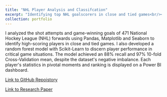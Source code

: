 ```yaml
---
title: "NHL Player Analysis and Classifcation"
excerpt: "Identifying top NHL goalscorers in close and tied games<br/><img src='/images/player_card.png'>"
collection: portfolio
---
```


I analyzed the shot attempts and game-winning goals of 471 National Hockey League (NHL) forwards using Pandas, Matplotlib and Seaborn to identify high-scoring players in close and tied games. I also developed a random forest model with Scikit-Learn to discern player performance in critical game situations. The model achieved an 88% recall and 97% 10-fold Cross-Validation mean, despite the dataset's negative imbalance. Each player's statistics in pivotal moments and ranking is displayed on a Power BI dashboard.

[Link to GitHub Repoistory](https://github.com/Shak789/NHL-Clutch-Goalscorers)

[Link to Research Paper](https://www.researchgate.net/publication/380347690_Analysis_of_NHL_Goalscoring_in_Critical_Situations)
